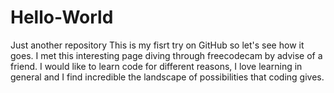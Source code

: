 # Hello-World
Just another repository
This is my fisrt try on GitHub so let's see how it goes.
I met this interesting page diving through freecodecam by advise of a friend.
I would like to learn code for different reasons, I love learning in general and I find incredible the landscape of possibilities that coding gives.
